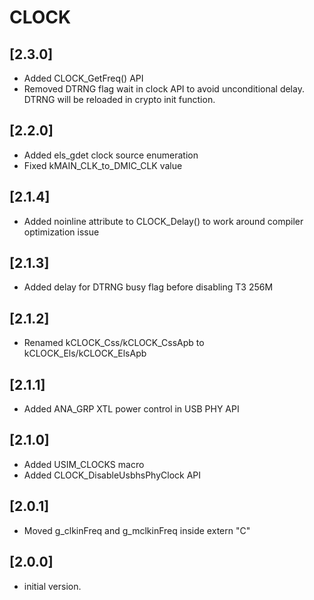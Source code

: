 # CLOCK

## [2.3.0]

- Added CLOCK_GetFreq() API
- Removed DTRNG flag wait in clock API to avoid unconditional delay.
  DTRNG will be reloaded in crypto init function.

## [2.2.0]

- Added els_gdet clock source enumeration
- Fixed kMAIN_CLK_to_DMIC_CLK value

## [2.1.4]

- Added noinline attribute to CLOCK_Delay() to work around compiler
  optimization issue

## [2.1.3]

- Added delay for DTRNG busy flag before disabling T3 256M

## [2.1.2]

- Renamed kCLOCK_Css/kCLOCK_CssApb to kCLOCK_Els/kCLOCK_ElsApb

## [2.1.1]

- Added ANA_GRP XTL power control in USB PHY API

## [2.1.0]

- Added USIM_CLOCKS macro
- Added CLOCK_DisableUsbhsPhyClock API

## [2.0.1]

- Moved g_clkinFreq and g_mclkinFreq inside extern "C"

## [2.0.0]

- initial version.
